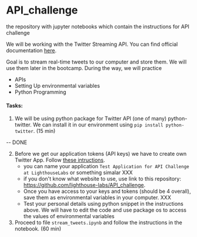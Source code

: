 # API_challenge
the repository with jupyter notebooks which contain the instructions for API challenge

We will be working with the Twitter Streaming API. You can find official documentation [here](https://developer.twitter.com/en/docs/labs/filtered-stream/overview).

Goal is to stream real-time tweets to our computer and store them. We will use them later in the bootcamp. During the way, we will practice

- APIs
- Setting Up environmental variables
- Python Programming


#### Tasks:

1. We will be using python package for Twitter API (one of many) python-twitter. We can install it in our environment using `pip install python-twitter`. (15 min)

-- DONE

2. Before we get our application tokens (API keys) we have to create own Twitter App. Follow [these intructions](https://python-twitter.readthedocs.io/en/latest/getting_started.html).
    - you can name your application `Test Application for API Challenge at LighthouseLabs` or something simalar XXX
    - if you don't know what  website to use, use link to this repository: https://github.com/lighthouse-labs/API_challenge. 
    - Once you have access to your keys and tokens (should be 4 overall), save them as environmental variables in your computer. XXX
    - Test your personal details using python snippet in the instructions above. We will have to edit the code and use package os to access the values of environmental variables
3. Proceed to file `stream_tweets.ipynb` and follow the instructions in the notebook. (60 min)



